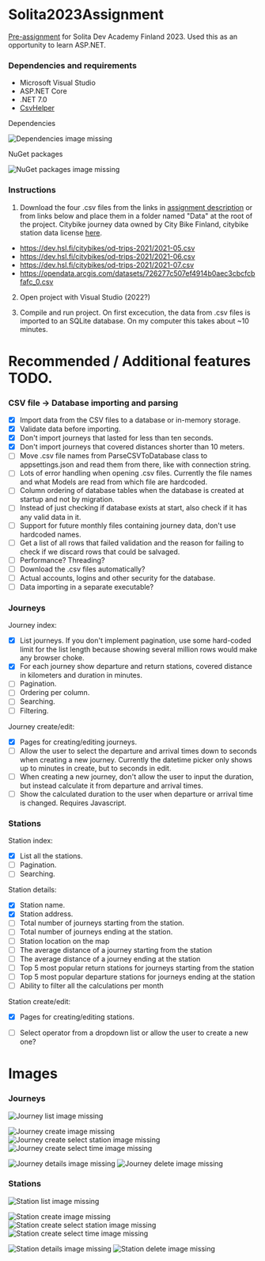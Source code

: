 # Solita2023Assignment

[Pre-assignment](https://github.com/solita/dev-academy-2023-exercise) for Solita Dev Academy Finland 2023. Used this as an opportunity to learn ASP.NET.

### Dependencies and requirements

* Microsoft Visual Studio
* ASP.NET Core
* .NET 7.0
* [CsvHelper](https://joshclose.github.io/CsvHelper/)

Dependencies

![Dependencies image missing](https://github.com/Selkamies/Solita2023Assignment/blob/master/Images/Dependencies.png?raw=true)

NuGet packages

![NuGet packages image missing](https://github.com/Selkamies/Solita2023Assignment/blob/master/Images/NuGetPackages.png?raw=true)

### Instructions

1. Download the four .csv files from the links in [assignment description](https://github.com/solita/dev-academy-2023-exercise) 
  or from links below and place them in a folder named "Data" at the root of the project. 
  Citybike journey data owned by City Bike Finland, citybike station data license [here](https://www.avoindata.fi/data/en/dataset/hsl-n-kaupunkipyoraasemat/resource/a23eef3a-cc40-4608-8aa2-c730d17e8902).

* https://dev.hsl.fi/citybikes/od-trips-2021/2021-05.csv
* https://dev.hsl.fi/citybikes/od-trips-2021/2021-06.csv
* https://dev.hsl.fi/citybikes/od-trips-2021/2021-07.csv
* https://opendata.arcgis.com/datasets/726277c507ef4914b0aec3cbcfcbfafc_0.csv

2. Open project with Visual Studio (2022?)

3. Compile and run project. On first excecution, the data from .csv files is imported to an SQLite database. On my computer this takes about ~10 minutes.



# Recommended / Additional features TODO.

### CSV file -> Database importing and parsing
- [x] Import data from the CSV files to a database or in-memory storage.
- [x] Validate data before importing.
- [x] Don't import journeys that lasted for less than ten seconds.
- [x] Don't import journeys that covered distances shorter than 10 meters.
- [ ] Move .csv file names from ParseCSVToDatabase class to appsettings.json and read them from there, like with connection string.
- [ ] Lots of error handling when opening .csv files. Currently the file names and what Models are read from which file are hardcoded.
- [ ] Column ordering of database tables when the database is created at startup and not by migration.
- [ ] Instead of just checking if database exists at start, also check if it has any valid data in it.
- [ ] Support for future monthly files containing journey data, don't use hardcoded names.
- [ ] Get a list of all rows that failed validation and the reason for failing to check if we discard rows that could be salvaged.
- [ ] Performance? Threading?
- [ ] Download the .csv files automatically?
- [ ] Actual accounts, logins and other security for the database.
- [ ] Data importing in a separate executable?

### Journeys
Journey index:
- [x] List journeys. If you don't implement pagination, use some hard-coded limit for the list length because showing several million rows would make any browser choke.
- [x] For each journey show departure and return stations, covered distance in kilometers and duration in minutes.
- [ ] Pagination.
- [ ] Ordering per column.
- [ ] Searching.
- [ ] Filtering.

Journey create/edit:
- [x] Pages for creating/editing journeys.
- [ ] Allow the user to select the departure and arrival times down to seconds when creating a new journey. Currently the datetime picker only shows up to minutes in create, but to seconds in edit.
- [ ] When creating a new journey, don't allow the user to input the duration, but instead calculate it from departure and arrival times.
- [ ] Show the calculated duration to the user when departure or arrival time is changed. Requires Javascript.

### Stations
Station index:
- [x] List all the stations.
- [ ] Pagination.
- [ ] Searching.

Station details: 
- [x] Station name.
- [x] Station address.
- [ ] Total number of journeys starting from the station.
- [ ] Total number of journeys ending at the station.
- [ ] Station location on the map
- [ ] The average distance of a journey starting from the station
- [ ] The average distance of a journey ending at the station
- [ ] Top 5 most popular return stations for journeys starting from the station
- [ ] Top 5 most popular departure stations for journeys ending at the station
- [ ] Ability to filter all the calculations per month

Station create/edit:
- [x] Pages for creating/editing stations.
- [ ] Select operator from a dropdown list or allow the user to create a new one?



# Images

### Journeys

![Journey list image missing](https://github.com/Selkamies/Solita2023Assignment/blob/master/Images/JourneyList.png?raw=true)

![Journey create image missing](https://github.com/Selkamies/Solita2023Assignment/blob/master/Images/JourneyCreate.png?raw=true)
![Journey create select station image missing](https://github.com/Selkamies/Solita2023Assignment/blob/master/Images/JourneyCreateSelectStation.png?raw=true)
![Journey create select time image missing](https://github.com/Selkamies/Solita2023Assignment/blob/master/Images/JourneyCreateSelectTime.png?raw=true)

![Journey details image missing](https://github.com/Selkamies/Solita2023Assignment/blob/master/Images/JourneyDetails.png?raw=true)
![Journey delete image missing](https://github.com/Selkamies/Solita2023Assignment/blob/master/Images/JourneyDelete.png?raw=true)

### Stations

![Station list image missing](https://github.com/Selkamies/Solita2023Assignment/blob/master/Images/StationList.png?raw=true)

![Station create image missing](https://github.com/Selkamies/Solita2023Assignment/blob/master/Images/StationCreate.png?raw=true)
![Station create select station image missing](https://github.com/Selkamies/Solita2023Assignment/blob/master/Images/StationCreateSelectStation.png?raw=true)
![Station create select time image missing](https://github.com/Selkamies/Solita2023Assignment/blob/master/Images/StationCreateSelectTime.png?raw=true)

![Station details image missing](https://github.com/Selkamies/Solita2023Assignment/blob/master/Images/StationDetails.png?raw=true)
![Station delete image missing](https://github.com/Selkamies/Solita2023Assignment/blob/master/Images/StationDelete.png?raw=true)
